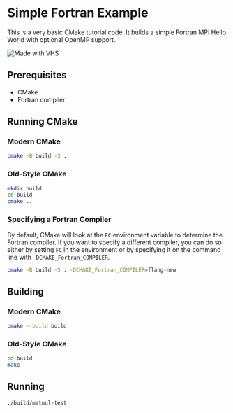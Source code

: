 # Simple Fortran Example

This is a very basic CMake tutorial code. It builds a simple Fortran MPI Hello World with optional OpenMP support.

![Made with VHS](https://vhs.charm.sh/vhs-6kxAsLzaO8lXyt1lxyVC5E.gif)

## Prerequisites

- CMake
- Fortran compiler

## Running CMake

### Modern CMake

```bash
cmake -B build -S .
```

### Old-Style CMake

```bash
mkdir build
cd build
cmake ..
```

### Specifying a Fortran Compiler

By default, CMake will look at the `FC` environment variable to determine the Fortran compiler. If you want to specify a different
compiler, you can do so either by setting `FC` in the environment or by specifying it on the command line with
`-DCMAKE_Fortran_COMPILER`.

```bash
cmake -B build -S . -DCMAKE_Fortran_COMPILER=flang-new
```

## Building

### Modern CMake

```bash
cmake --build build
```

### Old-Style CMake

```bash
cd build
make
```

## Running

```bash
./build/matmul-test
```

